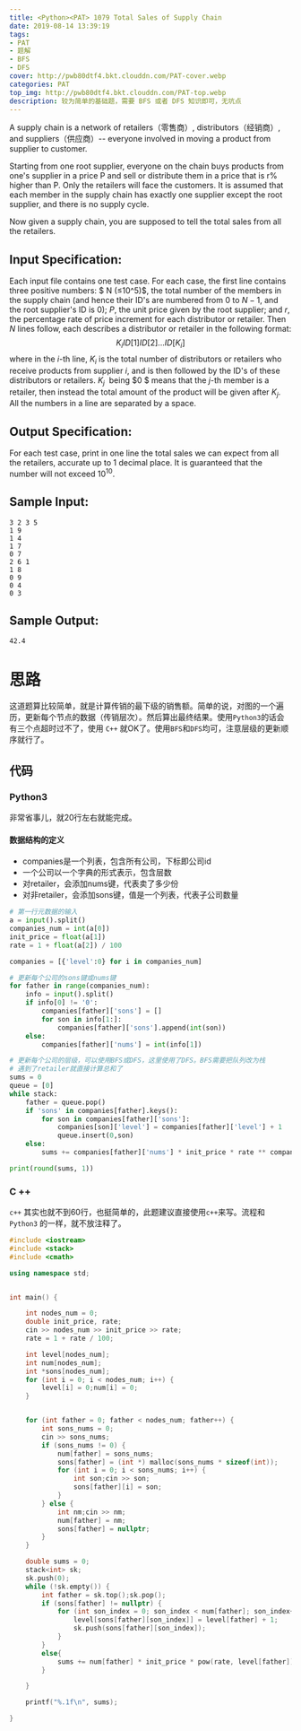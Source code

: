 ```yaml
---
title: <Python><PAT> 1079 Total Sales of Supply Chain
date: 2019-08-14 13:39:19
tags: 
- PAT
- 题解
- BFS
- DFS
cover: http://pwb80dtf4.bkt.clouddn.com/PAT-cover.webp
categories: PAT
top_img: http://pwb80dtf4.bkt.clouddn.com/PAT-top.webp
description: 较为简单的基础题，需要 BFS 或者 DFS 知识即可，无坑点
---
```


A supply chain is a network of retailers（零售商）, distributors（经销商）, and suppliers（供应商）-- everyone involved in moving a product from supplier to customer.

Starting from one root supplier, everyone on the chain buys products from one's supplier in a price P and sell or distribute them in a price that is r% higher than P. Only the retailers will face the customers. It is assumed that each member in the supply chain has exactly one supplier except the root supplier, and there is no supply cycle.

Now given a supply chain, you are supposed to tell the total sales from all the retailers.

## Input Specification:

Each input file contains one test case. For each case, the first line contains three positive numbers: $ N (≤10^5)$, the total number of the members in the supply chain (and hence their ID's are numbered from $0$ to $N−1$, and the root supplier's ID is $0$); $P$, the unit price given by the root supplier; and $r$, the percentage rate of price increment for each distributor or retailer. Then $N$ lines follow, each describes a distributor or retailer in the following format:
$$
K_i ID[1] ID[2]...ID[K_i]
$$
where in the $i$-th line, $K_i$  is the total number of distributors or retailers who receive products from supplier $i$, and is then followed by the ID's of these distributors or retailers. $K_j$ ​  being $0 $ means that the $j$-th member is a retailer, then instead the total amount of the product will be given after $K_j$. All the numbers in a line are separated by a space.

## Output Specification:

For each test case, print in one line the total sales we can expect from all the retailers, accurate up to 1 decimal place. It is guaranteed that the number will not exceed $10^{10}.$

## Sample Input:

```10 1.80 1.00
3 2 3 5
1 9
1 4
1 7
0 7
2 6 1
1 8
0 9
0 4
0 3
```

## Sample Output:

```
42.4
```



# 思路

这道题算比较简单，就是计算传销的最下级的销售额。简单的说，对图的一个遍历，更新每个节点的数据（传销层次）。然后算出最终结果。使用`Python3`的话会有三个点超时过不了，使用 `C++` 就OK了。使用`BFS`和`DFS`均可，注意层级的更新顺序就行了。



## 代码

### Python3

非常省事儿，就20行左右就能完成。

#### 数据结构的定义

- companies是一个列表，包含所有公司，下标即公司id
- 一个公司以一个字典的形式表示，包含层数
- 对retailer，会添加nums键，代表卖了多少份
- 对非retailer，会添加sons键，值是一个列表，代表子公司数量

```python
# 第一行元数据的输入
a = input().split()
companies_num = int(a[0])
init_price = float(a[1])
rate = 1 + float(a[2]) / 100

companies = [{'level':0} for i in companies_num]

# 更新每个公司的sons键或nums键
for father in range(companies_num):
    info = input().split()
    if info[0] != '0':
        companies[father]['sons'] = []
        for son in info[1:]:
            companies[father]['sons'].append(int(son))
    else:
        companies[father]['nums'] = int(info[1])

# 更新每个公司的层级，可以使用BFS或DFS，这里使用了DFS。BFS需要把队列改为栈
# 遇到了retailer就直接计算总和了
sums = 0
queue = [0]
while stack:
    father = queue.pop()
    if 'sons' in companies[father].keys():
        for son in companies[father]['sons']:
            companies[son]['level'] = companies[father]['level'] + 1
            queue.insert(0,son)
    else:
        sums += companies[father]['nums'] * init_price * rate ** companies[father]['level']

print(round(sums, 1))
```

### C ++

`c++` 其实也就不到60行，也挺简单的，此题建议直接使用`c++`来写。流程和 `Python3` 的一样，就不放注释了。

```c++
#include <iostream>
#include <stack>
#include <cmath>

using namespace std;


int main() {

    int nodes_num = 0;
    double init_price, rate;
    cin >> nodes_num >> init_price >> rate;
    rate = 1 + rate / 100;

    int level[nodes_num];
    int num[nodes_num];
    int *sons[nodes_num];
    for (int i = 0; i < nodes_num; i++) {
        level[i] = 0;num[i] = 0;
    }


    for (int father = 0; father < nodes_num; father++) {
        int sons_nums = 0;
        cin >> sons_nums;
        if (sons_nums != 0) {
            num[father] = sons_nums;
            sons[father] = (int *) malloc(sons_nums * sizeof(int));
            for (int i = 0; i < sons_nums; i++) {
                int son;cin >> son;
                sons[father][i] = son;
            }
        } else {
            int nm;cin >> nm;
            num[father] = nm;
            sons[father] = nullptr;
        }
    }

    double sums = 0;
    stack<int> sk;
    sk.push(0);
    while (!sk.empty()) {
        int father = sk.top();sk.pop();
        if (sons[father] != nullptr) {
            for (int son_index = 0; son_index < num[father]; son_index++) {
                level[sons[father][son_index]] = level[father] + 1;
                sk.push(sons[father][son_index]);
            }
        }
        else{
            sums += num[father] * init_price * pow(rate, level[father]);
        }

    }

    printf("%.1f\n", sums);

}

```

